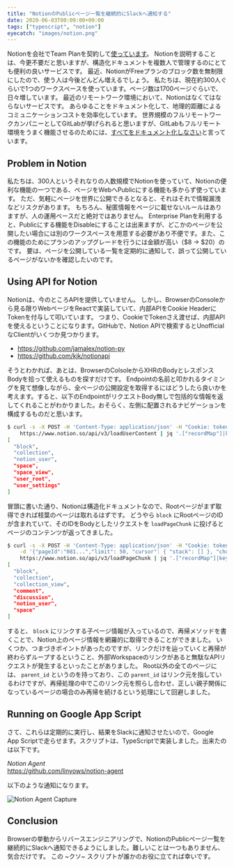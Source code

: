 ```yaml
---
title: "NotionのPublicページ一覧を継続的にSlackへ通知する"
date: 2020-06-03T00:09:00+09:00
tags: ["typescript", "notion"]
eyecatch: "images/notion.png"
---
```


Notionを会社でTeam Planを契約して[使っています](https://tech.pepabo.com/2019/11/19/why-notion/)。
Notionを説明することは、今更不要だと思いますが、構造化ドキュメントを複数人で管理するのにとても便利の良いサービスです。
最近、NotionがFreeプランのブロック数を無制限にしたので、使う人は今後どんどん増えるでしょう。
私たちは、現在約300人ぐらいで1つのワークスペースを使っています。ページ数は1700ページぐらいで、日々増しています。
最近のリモートワーク環境において、Notionはなくてはならないサービスです。
あらゆることをドキュメント化して、地理的距離によるコミュニケーションコストを効率化しています。
世界規模のフルリモートワークカンパニーとしてGitLabが挙げられると思いますが、GitLabもフルリモート環境をうまく機能させるのためには、[すべてをドキュメント化しなさい](https://about.gitlab.com/resources/downloads/ebook-remote-playbook.pdf)と言っています。

## Problem in Notion

私たちは、300人というそれなりの人数規模でNotionを使っていて、Notionの便利な機能の一つである、ページをWebへPublicにする機能も多からず使っています。
ただ、気軽にページを世界に公開できるとなると、それはそれで情報漏洩などリスクがあります。
もちろん、秘匿情報をページに載せないルールはありますが、人の運用ベースだと絶対ではありません。
Enterprise Planを利用すると、Publicにする機能をDisableにすることは出来ますが、どこかのページを公開したい場合には別のワークスペースを用意する必要があり不便です。また、この機能のためにプランのアップグレードを行うには金額が高い（$8 -> $20）のです。
要は、ページを公開している一覧を定期的に通知して、誤って公開しているページがないかを確認したいのです。

## Using API for Notion

Notionは、今のところAPIを提供していません。
しかし、BrowserのConsoleから見る限りWebページをReactで実装していて、内部APIをCookie HeaderにTokenを付与して叩いています。
つまり、CookieでTokenさえ渡せば、内部APIを使えるということになります。GitHubで、Notion APIで検索するとUnofficialなClientがいくつか見つかります。

- https://github.com/jamalex/notion-py
- https://github.com/kjk/notionapi

そうとわかれば、あとは、BrowserのColsoleからXHRのBodyとレスポンスBodyを拾って使えるものを探すだけです。
Endpointの名前と叩かれるタイミングを見て想像しながら、全ページの公開設定を取得するにはどうしたら良いかを考えます。すると、以下のEndpointがリクエストBody無しで包括的な情報を返してくれることがわかりました。おそらく、左側に配置されるナビゲーションを構成するものだと思います。

```sh
$ curl -s -X POST -H 'Content-Type: application/json' -H "Cookie: token_v2=$TOKEN" \
    https://www.notion.so/api/v3/loadUserContent | jq '.["recordMap"]|keys'
[
  "block",
  "collection",
  "notion_user",
  "space",
  "space_view",
  "user_root",
  "user_settings"
]
```

冒頭に書いた通り、Notionは構造化ドキュメントなので、Rootページがまず取得できれば枝葉のページは取れるはずです。
どうやら `block` にRootページのIDが含まれていて、そのIDをBodyとしたリクエストを `loadPageChunk` に投げるとページのコンテンツが返ってきました。

```sh
$ curl -s -X POST -H 'Content-Type: application/json' -H "Cookie: token_v2=$TOKEN" \
    -d '{"pageId":"081...","limit": 50, "cursor": { "stack": [] }, "chunkNumber": 0, "verticalColumns": false }' \
    https://www.notion.so/api/v3/loadPageChunk | jq '.["recordMap"]|keys'
[
  "block",
  "collection",
  "collection_view",
  "comment",
  "discussion",
  "notion_user",
  "space"
]
```

すると、 `block` にリンクする子ページ情報が入っているので、再帰メソッドを書くことで、Notion上のページ情報を網羅的に取得できることができました。
いくつか、つまづきポイントがあったのですが、リンクだけを辿っていくと再帰が終わらずループするということ、外部Workspaceのリンクがあると無駄なAPIリクエストが発生するといったことがありました。
Root以外の全てのページには、 `parent_id` というのを持っており、この `parent_id` はリンク元を指しているわけですが、再帰処理の中でこのリンク元を照らし合わせ、正しい親子関係になっているページの場合のみ再帰を続けるという処理にして回避しました。

## Running on Google App Script

さて、これらは定期的に実行し、結果をSlackに通知させたいので、Google App Scriptで走らせます。スクリプトは、TypeScriptで実装しました。出来たのは以下です。

*Notion Agent*  
https://github.com/linyows/notion-agent

以下のような通知になります。

![Notion Agent Capture](/images/notion-agent-capture.png)

## Conclusion

Browserの挙動からリバースエンジニアリングで、NotionのPublicページ一覧を継続的にSlackへ通知できるようにしました。難しいことは一つもありません、気合だけです。 この ~クソ~ スクリプトが誰かのお役に立てれば幸いです。
